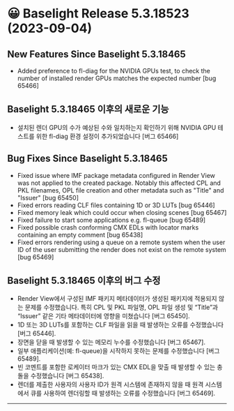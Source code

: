 # 😀 Baselight Release 5.3.18523 (2023-09-04)



## New Features Since Baselight 5.3.18465

* Added preference to fl-diag for the NVIDIA GPUs test, to check the number of installed render GPUs matches the expected number \[bug 65466]

## Baselight 5.3.18465 이후의 새로운 기능

* 설치된 렌더 GPU의 수가 예상된 수와 일치하는지 확인하기 위해 NVIDIA GPU 테스트를 위한 fl-diag 환경 설정이 추가되었습니다 \[버그 65466]



## Bug Fixes Since Baselight 5.3.18465

* Fixed issue where IMF package metadata configured in Render View was not applied to the created package. Notably this affected CPL and PKL filenames, OPL file creation and other metadata such as "Title" and "Issuer" \[bug 65450]
* Fixed errors reading CLF files containing 1D or 3D LUTs \[bug 65446]
* Fixed memory leak which could occur when closing scenes \[bug 65467]
* Fixed failure to start some applications e.g. fl-queue \[bug 65489]
* Fixed possible crash conforming CMX EDLs with locator marks containing an empty comment \[bug 65438]
* Fixed errors rendering using a queue on a remote system when the user ID of the user submitting the render does not exist on the remote system \[bug 65469]

## Baselight 5.3.18465 이후의 버그 수정

* Render View에서 구성된 IMF 패키지 메타데이터가 생성된 패키지에 적용되지 않는 문제를 수정했습니다. 특히 CPL 및 PKL 파일명, OPL 파일 생성 및 “Title”과 “Issuer” 같은 기타 메타데이터에 영향을 미쳤습니다 \[버그 65450].
* 1D 또는 3D LUTs를 포함하는 CLF 파일을 읽을 때 발생하는 오류를 수정했습니다 \[버그 65446].
* 장면을 닫을 때 발생할 수 있는 메모리 누수를 수정했습니다 \[버그 65467].
* 일부 애플리케이션(예: fl-queue)을 시작하지 못하는 문제를 수정했습니다 \[버그 65489].
* 빈 코멘트를 포함한 로케이터 마크가 있는 CMX EDL을 맞출 때 발생할 수 있는 충돌을 수정했습니다 \[버그 65438].
* 렌더를 제출한 사용자의 사용자 ID가 원격 시스템에 존재하지 않을 때 원격 시스템에서 큐를 사용하여 렌더링할 때 발생하는 오류를 수정했습니다 \[버그 65469].

***
